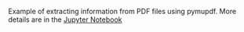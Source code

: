 Example of extracting information from PDF files using pymupdf. More details are in the [Jupyter Notebook](pdf-parser-example.ipynb)